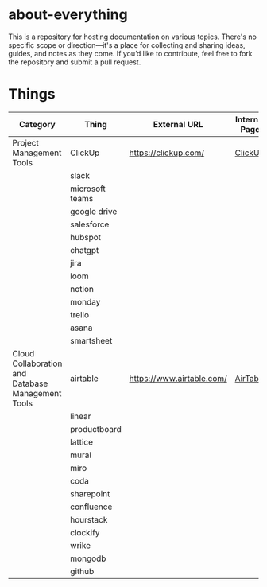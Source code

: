 # about-everything

This is a repository for hosting documentation on various topics. There's no specific scope or direction—it's a place for collecting and sharing ideas, guides, and notes as they come. If you’d like to contribute, feel free to fork the repository and submit a pull request.

# Things

| Category                                           | Thing           | External URL              | Internal Page |
| -------------------------------------------------- | --------------- | ------------------------- | ----------------------- |
| Project Management Tools                           | ClickUp         | https://clickup.com/      | [ClickUp](ClickUp.md)   |
|                                                    | slack           |                           |                         |
|                                                    | microsoft teams |                           |                         |
|                                                    | google drive    |                           |                         |
|                                                    | salesforce      |                           |                         |
|                                                    | hubspot         |                           |                         |
|                                                    | chatgpt         |                           |                         |
|                                                    | jira            |                           |                         |
|                                                    | loom            |                           |                         |
|                                                    | notion          |                           |                         |
|                                                    | monday          |                           |                         |
|                                                    | trello          |                           |                         |
|                                                    | asana           |                           |                         |
|                                                    | smartsheet      |                           |                         |
|  Cloud Collaboration and Database Management Tools | airtable        | https://www.airtable.com/ | [AirTable](AirTable.md) |
|                                                    | linear          |                           |                         |
|                                                    | productboard    |                           |                         |
|                                                    | lattice         |                           |                         |
|                                                    | mural           |                           |                         |
|                                                    | miro            |                           |                         |
|                                                    | coda            |                           |                         |
|                                                    | sharepoint      |                           |                         |
|                                                    | confluence      |                           |                         |
|                                                    | hourstack       |                           |                         |
|                                                    | clockify        |                           |                         |
|                                                    | wrike           |                           |                         |
|                                                    | mongodb         |                           |                         |
|                                                    | github          |                           |                         |

